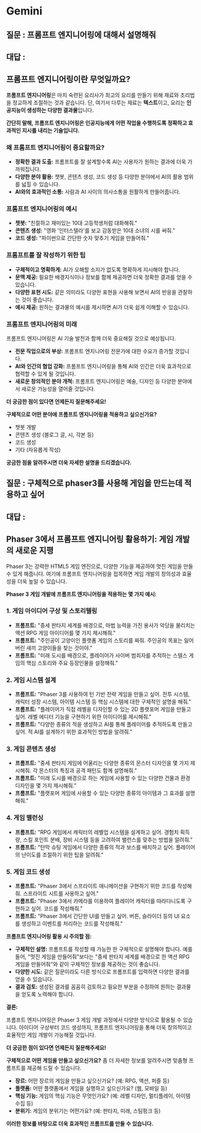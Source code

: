 # Gemini

## 질문 : 프롬프트 엔지니어링에 대해서 설명해줘

## 대답 :

## 프롬프트 엔지니어링이란 무엇일까요? 

**프롬프트 엔지니어링**은 마치 숙련된 요리사가 최고의 요리를 만들기 위해 재료와 조리법을 정교하게 조절하는 것과 같습니다. 단, 여기서 다루는 재료는 **텍스트**이고, 요리는 **인공지능이 생성하는 다양한 결과물**입니다. 

**간단히 말해, 프롬프트 엔지니어링은 인공지능에게 어떤 작업을 수행하도록 정확하고 효과적인 지시를 내리는 기술입니다.** 

### 왜 프롬프트 엔지니어링이 중요할까요?
* **정확한 결과 도출:** 프롬프트를 잘 설계할수록 AI는 사용자가 원하는 결과에 더욱 가까워집니다. 
* **다양한 분야 활용:** 챗봇, 콘텐츠 생성, 코드 생성 등 다양한 분야에서 AI의 활용 범위를 넓힐 수 있습니다. 
* **AI와의 효과적인 소통:** 사람과 AI 사이의 의사소통을 원활하게 만들어줍니다. 

### 프롬프트 엔지니어링의 예시

* **챗봇:** "친절하고 재미있는 10대 고등학생처럼 대화해줘."
* **콘텐츠 생성:** "영화 '인터스텔라'를 보고 감동받은 10대 소녀의 시를 써줘."
* **코드 생성:** "파이썬으로 간단한 숫자 맞추기 게임을 만들어줘."

### 프롬프트를 잘 작성하기 위한 팁
* **구체적이고 명확하게:** AI가 오해할 소지가 없도록 명확하게 지시해야 합니다.
* **문맥 제공:** 필요한 배경지식이나 정보를 함께 제공하면 더욱 정확한 결과를 얻을 수 있습니다.
* **다양한 표현 시도:** 같은 의미라도 다양한 표현을 사용해 보면서 AI의 반응을 관찰하는 것이 좋습니다.
* **예시 제공:** 원하는 결과물의 예시를 제시하면 AI가 더욱 쉽게 이해할 수 있습니다.

### 프롬프트 엔지니어링의 미래
프롬프트 엔지니어링은 AI 기술 발전과 함께 더욱 중요해질 것으로 예상됩니다. 
* **전문 직업으로의 부상:** 프롬프트 엔지니어링 전문가에 대한 수요가 증가할 것입니다.
* **AI와 인간의 협업 강화:** 프롬프트 엔지니어링을 통해 AI와 인간은 더욱 효과적으로 협력할 수 있게 될 것입니다.
* **새로운 창의적인 분야 개척:** 프롬프트 엔지니어링은 예술, 디자인 등 다양한 분야에서 새로운 가능성을 열어줄 것입니다.

**더 궁금한 점이 있다면 언제든지 질문해주세요!**

**구체적으로 어떤 분야에 프롬프트 엔지니어링을 적용하고 싶으신가요?** 
* 챗봇 개발
* 콘텐츠 생성 (블로그 글, 시, 각본 등)
* 코드 생성
* 기타 (자유롭게 작성)

**궁금한 점을 알려주시면 더욱 자세한 설명을 드리겠습니다.**

## 질문 : 구체적으로 phaser3를 사용해 게임을 만드는데 적용하고 싶어

## 대답 :

## Phaser 3에서 프롬프트 엔지니어링 활용하기: 게임 개발의 새로운 지평

Phaser 3는 강력한 HTML5 게임 엔진으로, 다양한 기능을 제공하여 멋진 게임을 만들 수 있게 해줍니다. 여기에 프롬프트 엔지니어링을 접목하면 게임 개발의 창의성과 효율성을 더욱 높일 수 있습니다.

**Phaser 3 게임 개발에 프롬프트 엔지니어링을 적용하는 몇 가지 예시:**

### 1. 게임 아이디어 구상 및 스토리텔링
* **프롬프트:** "중세 판타지 세계를 배경으로, 마법 능력을 가진 용사가 악당을 물리치는 액션 RPG 게임 아이디어를 몇 가지 제시해줘."
* **프롬프트:** "주인공이 고양이인 플랫폼 게임의 스토리를 짜줘. 주인공의 목표는 잃어버린 새끼 고양이들을 찾는 것이야."
* **프롬프트:** "미래 도시를 배경으로, 플레이어가 사이버 범죄자를 추적하는 스텔스 게임의 핵심 스토리와 주요 등장인물을 설정해줘."

### 2. 게임 시스템 설계
* **프롬프트:** "Phaser 3를 사용하여 턴 기반 전략 게임을 만들고 싶어. 전투 시스템, 캐릭터 성장 시스템, 아이템 시스템 등 핵심 시스템에 대한 구체적인 설명을 해줘."
* **프롬프트:** "플레이어가 직접 레벨을 디자인할 수 있는 2D 플랫포머 게임을 만들고 싶어. 레벨 에디터 기능을 구현하기 위한 아이디어를 제시해줘."
* **프롬프트:** "다양한 종류의 적을 생성하고 AI를 통해 플레이어를 추적하도록 만들고 싶어. 적 AI를 설계하기 위한 효과적인 방법을 알려줘."

### 3. 게임 콘텐츠 생성
* **프롬프트:** "중세 판타지 게임에 어울리는 다양한 종류의 몬스터 디자인을 몇 가지 제시해줘. 각 몬스터의 특징과 공격 패턴도 함께 설명해줘."
* **프롬프트:** "미래 도시를 배경으로 하는 게임에 사용할 수 있는 다양한 건물과 환경 디자인을 몇 가지 제시해줘."
* **프롬프트:** "플랫포머 게임에 사용할 수 있는 다양한 종류의 아이템과 그 효과를 설명해줘."

### 4. 게임 밸런싱
* **프롬프트:** "RPG 게임에서 캐릭터의 레벨업 시스템을 설계하고 싶어. 경험치 획득량, 스킬 포인트 분배, 장비 시스템 등을 고려하여 밸런스를 맞추는 방법을 알려줘."
* **프롬프트:** "탄막 슈팅 게임에서 다양한 종류의 적과 보스를 배치하고 싶어. 플레이어의 난이도를 조절하기 위한 팁을 알려줘."

### 5. 게임 코드 생성
* **프롬프트:** "Phaser 3에서 스프라이트 애니메이션을 구현하기 위한 코드를 작성해줘. 스프라이트 시트를 사용하고 싶어."
* **프롬프트:** "Phaser 3에서 카메라를 이용하여 플레이어 캐릭터를 따라다니도록 구현하고 싶어. 코드를 작성해줘."
* **프롬프트:** "Phaser 3에서 간단한 UI를 만들고 싶어. 버튼, 슬라이더 등의 UI 요소를 생성하고 이벤트를 처리하는 코드를 작성해줘."

**프롬프트 엔지니어링 활용 시 주의할 점:**

* **구체적인 설명:** 프롬프트를 작성할 때 가능한 한 구체적으로 설명해야 합니다. 예를 들어, "멋진 게임을 만들어줘"보다는 "중세 판타지 세계를 배경으로 한 액션 RPG 게임을 만들어줘"와 같이 구체적인 정보를 제공하는 것이 좋습니다.
* **다양한 시도:** 같은 질문이라도 다른 방식으로 프롬프트를 입력하면 다양한 결과를 얻을 수 있습니다.
* **결과 검토:** 생성된 결과를 꼼꼼히 검토하고 필요한 부분을 수정하여 원하는 결과물을 얻도록 노력해야 합니다.

**결론:**

프롬프트 엔지니어링은 Phaser 3 게임 개발 과정에서 다양한 방식으로 활용될 수 있습니다. 아이디어 구상부터 코드 생성까지, 프롬프트 엔지니어링을 통해 더욱 창의적이고 효율적인 게임 개발이 가능해질 것입니다.

**더 궁금한 점이 있다면 언제든지 질문해주세요!**

**구체적으로 어떤 게임을 만들고 싶으신가요?** 좀 더 자세한 정보를 알려주시면 맞춤형 프롬프트를 제공해 드릴 수 있습니다. 

* **장르:** 어떤 장르의 게임을 만들고 싶으신가요? (예: RPG, 액션, 퍼즐 등)
* **플랫폼:** 어떤 플랫폼에서 게임을 실행하고 싶으신가요? (웹, 모바일 등)
* **핵심 기능:** 게임의 핵심 기능은 무엇인가요? (예: 레벨 디자인, 멀티플레이, 아이템 수집 등)
* **분위기:** 게임의 분위기는 어떤가요? (예: 판타지, 미래, 스팀펑크 등)

**이러한 정보를 바탕으로 더욱 효과적인 프롬프트를 만들 수 있습니다.**
